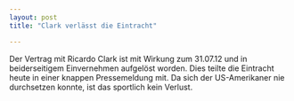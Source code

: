 ```yaml
---
layout: post
title: "Clark verlässt die Eintracht"

---
```


Der Vertrag mit Ricardo Clark ist mit Wirkung zum 31.07.12 und in beiderseitigem Einvernehmen aufgelöst worden. Dies teilte die Eintracht heute in einer knappen Pressemeldung mit. Da sich der US-Amerikaner nie durchsetzen konnte, ist das sportlich kein Verlust.


